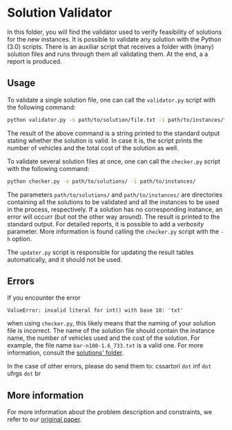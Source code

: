 # Solution Validator

In this folder, you will find the validator used to verify feasibility of solutions for the new instances. It is possible to validate any solution with the Python (3.0) scripts. There is an auxiliar script that receives a folder with (many) solution files and runs through them all validating them. At the end, a a report is produced.

## Usage

To validate a single solution file, one can call the `validator.py` script with the following command:

```sh
python validator.py -s path/to/solution/file.txt -i path/to/instances/file.txt
```

The result of the above command is a string printed to the standard output stating whether the solution is valid. In case it is, the script prints the number of vehicles and the total cost of the solution as well.

To validate several solution files at once, one can call the `checker.py` script with the following command:

```sh
python checker.py -s path/to/solutions/ -i path/to/instances/
```

The parameters `path/to/solutions/` and `path/to/instances/` are directories containing all the solutions to be validated and all the instances to be used in the process, respectively. If a solution has no corresponding instance, an error will occurr (but not the other way around). The result is printed to the standard output. For detailed reports, it is possible to add a *verbosity* parameter. More information is found calling the `checker.py` script with the `-h` option.

The `updater.py` script is responsible for updating the result tables automatically, and it should not be used.

## Errors

If you encounter the error 

```
ValueError: invalid literal for int() with base 10: 'txt'
```

when using `checker.py`, this likely means that the naming of your solution file is incorrect. The name of the solution file should contain the instance name, the number of vehicles used and the cost of the solution. For example, the file name `bar-n100-1.6_733.txt` is a valid one. For more information, consult the [solutions' folder](https://github.com/cssartori/pdptw-instances/tree/master/solutions).

In the case of other errors, please do send them to: cssartori `dot` inf `dot` ufrgs `dot` br

## More information

For more information about the problem description and constraints, we refer to our [original paper](https://doi.org/10.1016/j.cor.2020.105065).
